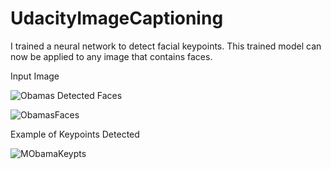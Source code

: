 # UdacityImageCaptioning
I trained a neural network to detect facial keypoints.  This trained model can now be applied to any image that contains faces.

Input Image

![Obamas](https://user-images.githubusercontent.com/76539970/104591138-46bfd100-563a-11eb-8058-495fc031e622.jpg)
Detected Faces

![ObamasFaces](https://user-images.githubusercontent.com/76539970/104591163-4f180c00-563a-11eb-90f3-7ceb12b624e6.jpg)

Example of Keypoints Detected

![MObamaKeypts](https://user-images.githubusercontent.com/76539970/104591168-517a6600-563a-11eb-834b-3f166bb5c5eb.jpg)
